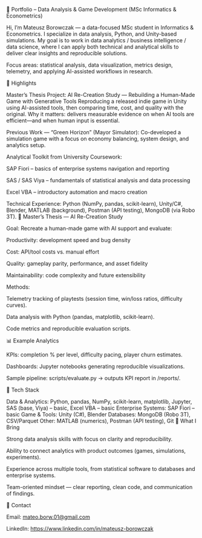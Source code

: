 🎯 Portfolio – Data Analysis & Game Development (MSc Informatics & Econometrics)

Hi, I’m Mateusz Borowczak — a data-focused MSc student in Informatics & Econometrics.
I specialize in data analysis, Python, and Unity-based simulations. My goal is to work in data analytics / business intelligence / data science, where I can apply both technical and analytical skills to deliver clear insights and reproducible solutions.

Focus areas: statistical analysis, data visualization, metrics design, telemetry, and applying AI-assisted workflows in research.

🔑 Highlights

Master’s Thesis Project: AI Re-Creation Study — Rebuilding a Human-Made Game with Generative Tools
Reproducing a released indie game in Unity using AI-assisted tools, then comparing time, cost, and quality with the original.
Why it matters: delivers measurable evidence on when AI tools are efficient—and when human input is essential.

Previous Work — “Green Horizon” (Mayor Simulator):
Co-developed a simulation game with a focus on economy balancing, system design, and analytics setup.

Analytical Toolkit from University Coursework:

SAP Fiori – basics of enterprise systems navigation and reporting

SAS / SAS Viya – fundamentals of statistical analysis and data processing

Excel VBA – introductory automation and macro creation

Technical Experience: Python (NumPy, pandas, scikit-learn), Unity/C#, Blender, MATLAB (background), Postman (API testing), MongoDB (via Robo 3T).
🧪 Master’s Thesis — AI Re-Creation Study

Goal: Recreate a human-made game with AI support and evaluate:

Productivity: development speed and bug density

Cost: API/tool costs vs. manual effort

Quality: gameplay parity, performance, and asset fidelity

Maintainability: code complexity and future extensibility

Methods:

Telemetry tracking of playtests (session time, win/loss ratios, difficulty curves).

Data analysis with Python (pandas, matplotlib, scikit-learn).

Code metrics and reproducible evaluation scripts.

📊 Example Analytics

KPIs: completion % per level, difficulty pacing, player churn estimates.

Dashboards: Jupyter notebooks generating reproducible visualizations.

Sample pipeline: scripts/evaluate.py → outputs KPI report in /reports/.

🧰 Tech Stack

Data & Analytics: Python, pandas, NumPy, scikit-learn, matplotlib, Jupyter, SAS (base, Viya) – basic, Excel VBA – basic
Enterprise Systems: SAP Fiori – basic
Game & Tools: Unity (C#), Blender
Databases: MongoDB (Robo 3T), CSV/Parquet
Other: MATLAB (numerics), Postman (API testing), Git
🤝 What I Bring

Strong data analysis skills with focus on clarity and reproducibility.

Ability to connect analytics with product outcomes (games, simulations, experiments).

Experience across multiple tools, from statistical software to databases and enterprise systems.

Team-oriented mindset — clear reporting, clean code, and communication of findings.

📩 Contact

Email: mateo.borw.01@gmail.com

LinkedIn: https://www.linkedin.com/in/mateusz-borowczak
